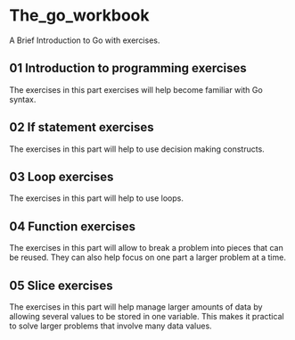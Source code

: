 # The_go_workbook
A Brief Introduction to Go with exercises.

## 01 Introduction to programming exercises
The exercises in this part exercises will help become familiar with Go syntax.

## 02 If statement exercises
The exercises in this part will help to use decision making constructs.

## 03 Loop exercises
The exercises in this part will help to use loops.

## 04 Function exercises
The exercises in this part will allow to break a problem into pieces that can be reused. They can also help focus on one part a larger problem at a time.

## 05 Slice exercises
The exercises in this part will help manage larger amounts of data by allowing several values to be stored in one variable. This makes it practical to solve larger problems that involve many data values.